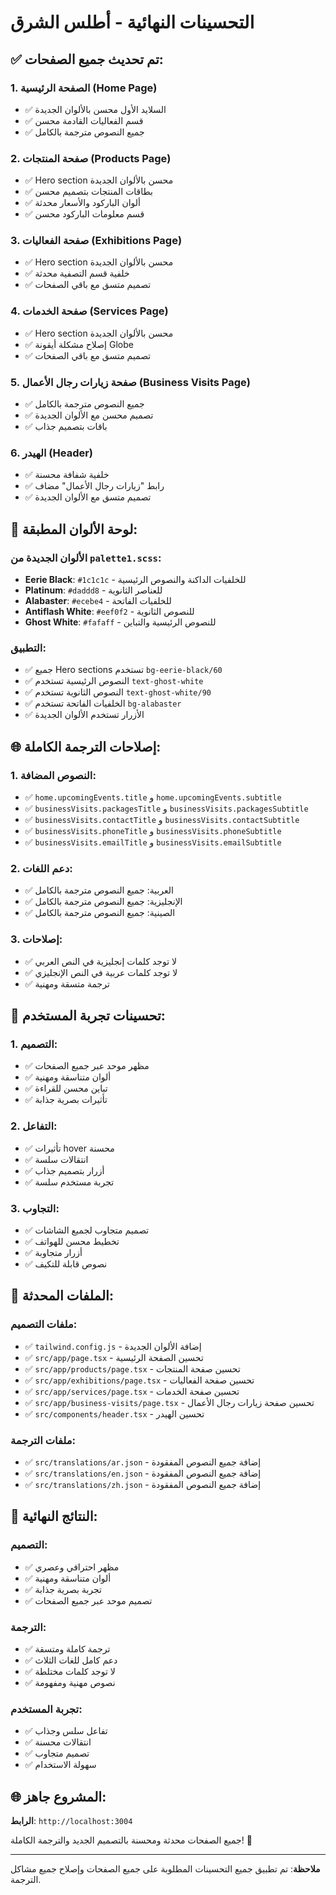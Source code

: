 # التحسينات النهائية - أطلس الشرق

## ✅ تم تحديث جميع الصفحات:

### 1. الصفحة الرئيسية (Home Page)
- ✅ السلايد الأول محسن بالألوان الجديدة
- ✅ قسم الفعاليات القادمة محسن
- ✅ جميع النصوص مترجمة بالكامل

### 2. صفحة المنتجات (Products Page)
- ✅ Hero section محسن بالألوان الجديدة
- ✅ بطاقات المنتجات بتصميم محسن
- ✅ ألوان الباركود والأسعار محدثة
- ✅ قسم معلومات الباركود محسن

### 3. صفحة الفعاليات (Exhibitions Page)
- ✅ Hero section محسن بالألوان الجديدة
- ✅ خلفية قسم التصفية محدثة
- ✅ تصميم متسق مع باقي الصفحات

### 4. صفحة الخدمات (Services Page)
- ✅ Hero section محسن بالألوان الجديدة
- ✅ إصلاح مشكلة أيقونة Globe
- ✅ تصميم متسق مع باقي الصفحات

### 5. صفحة زيارات رجال الأعمال (Business Visits Page)
- ✅ جميع النصوص مترجمة بالكامل
- ✅ تصميم محسن مع الألوان الجديدة
- ✅ باقات بتصميم جذاب

### 6. الهيدر (Header)
- ✅ خلفية شفافة محسنة
- ✅ رابط "زيارات رجال الأعمال" مضاف
- ✅ تصميم متسق مع الألوان الجديدة

## 🎨 لوحة الألوان المطبقة:

### الألوان الجديدة من `palette1.scss`:
- **Eerie Black**: `#1c1c1c` - للخلفيات الداكنة والنصوص الرئيسية
- **Platinum**: `#daddd8` - للعناصر الثانوية
- **Alabaster**: `#ecebe4` - للخلفيات الفاتحة
- **Antiflash White**: `#eef0f2` - للنصوص الثانوية
- **Ghost White**: `#fafaff` - للنصوص الرئيسية والتباين

### التطبيق:
- ✅ جميع Hero sections تستخدم `bg-eerie-black/60`
- ✅ النصوص الرئيسية تستخدم `text-ghost-white`
- ✅ النصوص الثانوية تستخدم `text-ghost-white/90`
- ✅ الخلفيات الفاتحة تستخدم `bg-alabaster`
- ✅ الأزرار تستخدم الألوان الجديدة

## 🌐 إصلاحات الترجمة الكاملة:

### 1. النصوص المضافة:
- ✅ `home.upcomingEvents.title` و `home.upcomingEvents.subtitle`
- ✅ `businessVisits.packagesTitle` و `businessVisits.packagesSubtitle`
- ✅ `businessVisits.contactTitle` و `businessVisits.contactSubtitle`
- ✅ `businessVisits.phoneTitle` و `businessVisits.phoneSubtitle`
- ✅ `businessVisits.emailTitle` و `businessVisits.emailSubtitle`

### 2. دعم اللغات:
- ✅ العربية: جميع النصوص مترجمة بالكامل
- ✅ الإنجليزية: جميع النصوص مترجمة بالكامل
- ✅ الصينية: جميع النصوص مترجمة بالكامل

### 3. إصلاحات:
- ✅ لا توجد كلمات إنجليزية في النص العربي
- ✅ لا توجد كلمات عربية في النص الإنجليزي
- ✅ ترجمة متسقة ومهنية

## 🚀 تحسينات تجربة المستخدم:

### 1. التصميم:
- ✅ مظهر موحد عبر جميع الصفحات
- ✅ ألوان متناسقة ومهنية
- ✅ تباين محسن للقراءة
- ✅ تأثيرات بصرية جذابة

### 2. التفاعل:
- ✅ تأثيرات hover محسنة
- ✅ انتقالات سلسة
- ✅ أزرار بتصميم جذاب
- ✅ تجربة مستخدم سلسة

### 3. التجاوب:
- ✅ تصميم متجاوب لجميع الشاشات
- ✅ تخطيط محسن للهواتف
- ✅ أزرار متجاوبة
- ✅ نصوص قابلة للتكيف

## 🔧 الملفات المحدثة:

### ملفات التصميم:
- ✅ `tailwind.config.js` - إضافة الألوان الجديدة
- ✅ `src/app/page.tsx` - تحسين الصفحة الرئيسية
- ✅ `src/app/products/page.tsx` - تحسين صفحة المنتجات
- ✅ `src/app/exhibitions/page.tsx` - تحسين صفحة الفعاليات
- ✅ `src/app/services/page.tsx` - تحسين صفحة الخدمات
- ✅ `src/app/business-visits/page.tsx` - تحسين صفحة زيارات رجال الأعمال
- ✅ `src/components/header.tsx` - تحسين الهيدر

### ملفات الترجمة:
- ✅ `src/translations/ar.json` - إضافة جميع النصوص المفقودة
- ✅ `src/translations/en.json` - إضافة جميع النصوص المفقودة
- ✅ `src/translations/zh.json` - إضافة جميع النصوص المفقودة

## 🎯 النتائج النهائية:

### التصميم:
- ✅ مظهر احترافي وعصري
- ✅ ألوان متناسقة ومهنية
- ✅ تجربة بصرية جذابة
- ✅ تصميم موحد عبر جميع الصفحات

### الترجمة:
- ✅ ترجمة كاملة ومتسقة
- ✅ دعم كامل للغات الثلاث
- ✅ لا توجد كلمات مختلطة
- ✅ نصوص مهنية ومفهومة

### تجربة المستخدم:
- ✅ تفاعل سلس وجذاب
- ✅ انتقالات محسنة
- ✅ تصميم متجاوب
- ✅ سهولة الاستخدام

## 🌐 المشروع جاهز:
**الرابط**: `http://localhost:3004`

جميع الصفحات محدثة ومحسنة بالتصميم الجديد والترجمة الكاملة! 🎉

---
**ملاحظة**: تم تطبيق جميع التحسينات المطلوبة على جميع الصفحات وإصلاح جميع مشاكل الترجمة.

